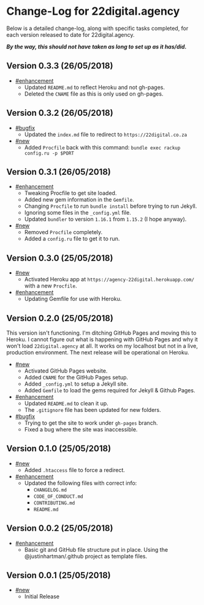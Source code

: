 # Change-Log for 22digital.agency

Below is a detailed change-log, along with specific tasks completed, for each
version released to date for 22digital.agency.

___By the way, this should not have taken as long to set  up as it has/did.___

## Version 0.3.3 (26/05/2018)

- [#enhancement](#enhancement)
  - Updated `README.md` to reflect Heroku and not gh-pages.
  - Deleted the `CNAME` file as this is only used on gh-pages.

## Version 0.3.2 (26/05/2018)

- [#bugfix](#bugfix)
  - Updated the `index.md` file to redirect to `https://22digital.co.za`
- [#new](#new)
  - Added `Procfile` back with this command:
    `bundle exec rackup config.ru -p $PORT`

## Version 0.3.1 (26/05/2018)

- [#enhancement](#enhancement)
  - Tweaking Procfile to get site loaded.
  - Added new gem information in the `Gemfile`.
  - Changing `Procfile` to run `bundle install` before trying to run Jekyll.
  - Ignoring some files in the `_config.yml` file.
  - Updated `bundler` to version `1.16.1` from `1.15.2` (I hope anyway).
- [#new](#new)
  - Removed `Procfile` completely.
  - Added a `config.ru` file to get it to run.

## Version 0.3.0 (25/05/2018)

- [#new](#new)
  - Activated Heroku app at `https://agency-22digital.herokuapp.com/` with
    a new `Procfile`.
- [#enhancement](#enhancement)
  - Updating Gemfile for use with Heroku.

## Version 0.2.0 (25/05/2018)

This version isn't functioning. I'm ditching GitHub Pages and moving this to
Heroku. I cannot figure out what is happening with GitHub Pages and why it
won't load `22digital.agency` at all. It works on my localhost but not
in a live, production environment. The next release will be operational
on Heroku.

- [#new](#new)
  - Activated GitHub Pages website.
  - Added `CNAME` for the GitHub Pages setup.
  - Added `_config.yml` to setup a Jekyll site.
  - Added `Gemfile` to load the gems required for Jekyll & Github Pages.
- [#enhancement](#enhancement)
  - Updated `README.md` to clean it up.
  - The `.gitignore` file has been updated for new folders.
- [#bugfix](#bugfix)
  - Trying to get the site to work under `gh-pages` branch.
  - Fixed a bug where the site was inaccessible.

## Version 0.1.0 (25/05/2018)

- [#new](#new)
  - Added `.htaccess` file to force a redirect.
- [#enhancement](#enhancement)
  - Updated the following files with correct info:
    - `CHANGELOG.md`
    - `CODE_OF_CONDUCT.md`
    - `CONTRIBUTING.md`
    - `README.md`

## Version 0.0.2 (25/05/2018)

- [#enhancement](#enhancement)
  - Basic git and GitHub file structure put in place. Using the
    @justinhartman/.github project as template files.

## Version 0.0.1 (25/05/2018)

- [#new](#new)
  - Initial Release
